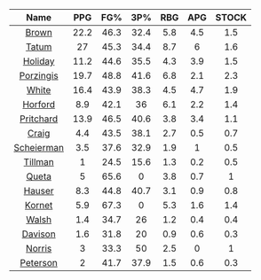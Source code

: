 |                                     Name                                     |  PPG  |  FG%  |  3P%  |  RBG  |  APG  |  STOCK  |
|:----------------------------------------------------------------------------:|:-----:|:-----:|:-----:|:-----:|:-----:|:-------:|
|      [Brown](https://www.espn.com/nba/player/_/id/3917376/jaylen-brown)      | 22.2  | 46.3  | 32.4  |  5.8  |  4.5  |   1.5   |
|      [Tatum](https://www.espn.com/nba/player/_/id/4065648/jayson-tatum)      |  27   | 45.3  | 34.4  |  8.7  |   6   |   1.6   |
|      [Holiday](https://www.espn.com/nba/player/_/id/3995/jrue-holiday)       | 11.2  | 44.6  | 35.5  |  4.3  |  3.9  |   1.5   |
| [Porzingis](https://www.espn.com/nba/player/_/id/3102531/kristaps-porzingis) | 19.7  | 48.8  | 41.6  |  6.8  |  2.1  |   2.3   |
|     [White](https://www.espn.com/nba/player/_/id/3078576/derrick-white)      | 16.4  | 43.9  | 38.3  |  4.5  |  4.7  |   1.9   |
|       [Horford](https://www.espn.com/nba/player/_/id/3213/al-horford)        |  8.9  | 42.1  |  36   |  6.1  |  2.2  |   1.4   |
|  [Pritchard](https://www.espn.com/nba/player/_/id/4066354/payton-pritchard)  | 13.9  | 46.5  | 40.6  |  3.8  |  3.4  |   1.1   |
|      [Craig](https://www.espn.com/nba/player/_/id/2528693/torrey-craig)      |  4.4  | 43.5  | 38.1  |  2.7  |  0.5  |   0.7   |
| [Scheierman](https://www.espn.com/nba/player/_/id/4593841/baylor-scheierman) |  3.5  | 37.6  | 32.9  |  1.9  |   1   |   0.5   |
|    [Tillman](https://www.espn.com/nba/player/_/id/4277964/xavier-tillman)    |   1   | 24.5  | 15.6  |  1.3  |  0.2  |   0.5   |
|     [Queta](https://www.espn.com/nba/player/_/id/4397424/neemias-queta)      |   5   | 65.6  |   0   |  3.8  |  0.7  |    1    |
|      [Hauser](https://www.espn.com/nba/player/_/id/4065804/sam-hauser)       |  8.3  | 44.8  | 40.7  |  3.1  |  0.9  |   0.8   |
|      [Kornet](https://www.espn.com/nba/player/_/id/3064560/luke-kornet)      |  5.9  | 67.3  |   0   |  5.3  |  1.6  |   1.4   |
|      [Walsh](https://www.espn.com/nba/player/_/id/4683689/jordan-walsh)      |  1.4  | 34.7  |  26   |  1.2  |  0.4  |   0.4   |
|      [Davison](https://www.espn.com/nba/player/_/id/4576085/jd-davison)      |  1.6  | 31.8  |  20   |  0.9  |  0.6  |   0.3   |
|     [Norris](https://www.espn.com/nba/player/_/id/4397104/miles-norris)      |   3   | 33.3  |  50   |  2.5  |   0   |    1    |
|    [Peterson](https://www.espn.com/nba/player/_/id/4397689/drew-peterson)    |   2   | 41.7  | 37.9  |  1.5  |  0.6  |   0.3   |